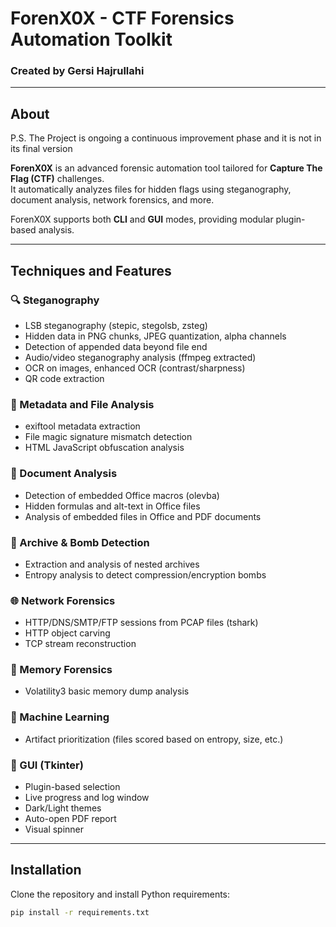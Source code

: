 # ForenX0X - CTF Forensics Automation Toolkit

### Created by Gersi Hajrullahi

---

## About
P.S. The Project is ongoing a continuous improvement phase and it is not in its final version

**ForenX0X** is an advanced forensic automation tool tailored for **Capture The Flag (CTF)** challenges.  
It automatically analyzes files for hidden flags using steganography, document analysis, network forensics, and more.

ForenX0X supports both **CLI** and **GUI** modes, providing modular plugin-based analysis.

---

## Techniques and Features

### 🔍 Steganography
- LSB steganography (stepic, stegolsb, zsteg)
- Hidden data in PNG chunks, JPEG quantization, alpha channels
- Detection of appended data beyond file end
- Audio/video steganography analysis (ffmpeg extracted)
- OCR on images, enhanced OCR (contrast/sharpness)
- QR code extraction

### 📑 Metadata and File Analysis
- exiftool metadata extraction
- File magic signature mismatch detection
- HTML JavaScript obfuscation analysis

### 📄 Document Analysis
- Detection of embedded Office macros (olevba)
- Hidden formulas and alt-text in Office files
- Analysis of embedded files in Office and PDF documents

### 📂 Archive & Bomb Detection
- Extraction and analysis of nested archives
- Entropy analysis to detect compression/encryption bombs

### 🌐 Network Forensics
- HTTP/DNS/SMTP/FTP sessions from PCAP files (tshark)
- HTTP object carving
- TCP stream reconstruction

### 🧠 Memory Forensics
- Volatility3 basic memory dump analysis

### 🤖 Machine Learning
- Artifact prioritization (files scored based on entropy, size, etc.)

### 🎨 GUI (Tkinter)
- Plugin-based selection
- Live progress and log window
- Dark/Light themes
- Auto-open PDF report
- Visual spinner

---

## Installation

Clone the repository and install Python requirements:

```bash
pip install -r requirements.txt

